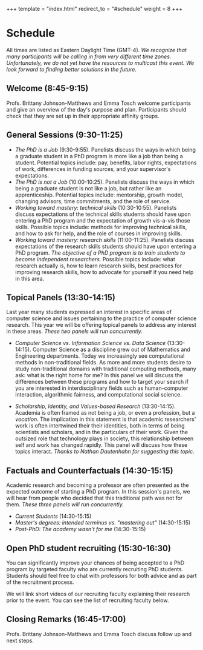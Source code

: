 +++
template = "index.html"
redirect_to = "#schedule"
weight = 8
+++

# Schedule
All times are listed as Eastern Daylight Time (GMT-4). _We recognize that many participants will be calling in from very different time zones. Unfortunately, we do not yet have the resources to multicast this event. We look forward to finding better solutions in the future._

## Welcome (8:45-9:15)
Profs. Brittany Johnson-Matthews and Emma Tosch welcome participants and give an overview of the day's purpose and plan. Participants should check that they are set up in their appropriate affinity groups. 

## General Sessions (9:30-11:25)

* *The PhD is a Job* (9:30-9:55). Panelists discuss the ways in which being a graduate student in a PhD program is more like a job than being a student. Potential topics include: pay, benefits, labor rights, expectations of work, differences in funding sources, and your supervisor's expectations.
* *The PhD is not a Job* (10:00-10:25). Panelists discuss the ways in which being a graduate student is not like a job, but rather like an apprenticeship. Potential topics include: mentorship, growth model, changing advisors, time commitments, and the role of service. 
* *Working toward mastery: technical skills* (10:30-10:55). Panelists discuss expectations of the technical skills students should have upon entering a PhD program and the expectation of growth vis-a-vis those skills. Possible topics include: methods for improving technical skills, and how to ask for help, and the role of courses in improving skills.
* *Working toward mastery: research skills* (11:00-11:25). Panelists discuss expectations of the research skills students should have upon entering a PhD program. *The objective of a PhD program is to train students to become independent researchers.* Possible topics include: what research actually is, how to learn research skills, best practices for improving research skills, how to advocate for yourself if you need help in this area.


## <a name="topical-panels"></a>Topical Panels (13:30-14:15)
Last year many students expressed an interest in specific areas of computer science and issues pertaining to the practice of computer science research. This year we will be offering topical panels to address any interest in these areas. *These two panels will run concurrently.*

* *Computer Science vs. Information Science vs. Data Science* (13:30-14:15). Computer Science as a discipline grew out of Mathematics and Engineering departments. Today we increasingly see computational methods in non-traditional fields. As more and more students desire to study non-traditional domains with traditional computing methods, many ask: what is the right home for me? In this panel we will discuss the differences between these programs and how to target your search if you are interested in interdisciplinary fields such as human-computer interaction, algorithmic fairness, and computational social science.

* *Scholarship, Identity, and Values-based Research* (13:30-14:15). Academia is often framed as not being a job, or even a profession, but a *vocation*. The implication in this statement is that academic researchers' work is often intertwined their their identities, both in terms of being scientists and scholars, and in the particulars of their work. Given the outsized role that technology plays in society, this relationship between self and work has changed rapidly. This panel will discuss how these topics interact. *Thanks to Nathan Dautenhahn for suggesting this topic.*

## Factuals and Counterfactuals (14:30-15:15)
Academic research and becoming a professor are often presented as the expected outcome of starting a PhD program. In this session's panels, we will hear from people who decided that this traditional path was not for them. *These three panels will run concurrently.*

* *Current Students* (14:30-15:15)
* *Master's degrees: intended terminus vs. "mastering out"* (14:30-15:15)
* *Post-PhD: The academy wasn't for me* (14:30-15:15)

## Open PhD student recruiting (15:30-16:30)
You can significantly improve your chances of being accepted to a PhD program by targeted faculty who are currently recruiting PhD students. Students should feel free to chat with professors for both advice and as part of the recruitment process. 

We will link short videos of our recruiting faculty explaining their research prior to the event. You can see the list of recruiting faculty below.

## Closing Remarks (16:45-17:00)
Profs. Brittany Johnson-Matthews and Emma Tosch discuss follow up and next steps.
